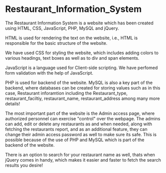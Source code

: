 # Restaurant_Information_System
The Restaurant Information System is a website which has been created using HTML, CSS, JavaScript, PHP, MySQL and jQuery.

HTML is used for rendering the text on the website, i.e., HTML is responsible for the basic structure of the website.

We have used CSS for styling the website, which includes adding colors to various headings, text boxes as well as to div and span elements.

JavaScript is a language used for Client-side scripting. We have perfomed form validation with the help of JavaScript.

PHP is used for backend of the website. MySQL is also a key part of the backend, where databases can be created for storing values such as in this case, Restaurant inforamtion including the Restaurant_type, restaurant_faciltiy, restaurant_name, restaurant_address among many more details!

The most important part of the website is the Admin access page, where authorized personnel can exercise "control" over the webpage. The admins can add, edit or delete any restaurants as and when needed, along with fetching the restaurants report, and as an additional feature, they can change their admin access password as well to make sure its safe. This is possible because of the use of PHP and MySQL which is part of the backend of the website.

There is an option to search for your restaurant name as well, thats when jQuery comes in handy, which makes it easier and faster to fetch the search results you desire!
